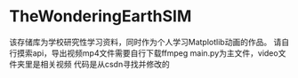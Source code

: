 # TheWonderingEarthSIM
该存储库为学校研究性学习资料，同时作为个人学习Matplotlib动画的作品。
请自行摸索api，导出视频mp4文件需要自行下载ffmpeg
main.py为主文件，video文件夹里是相关视频
代码是从csdn寻找并修改的
